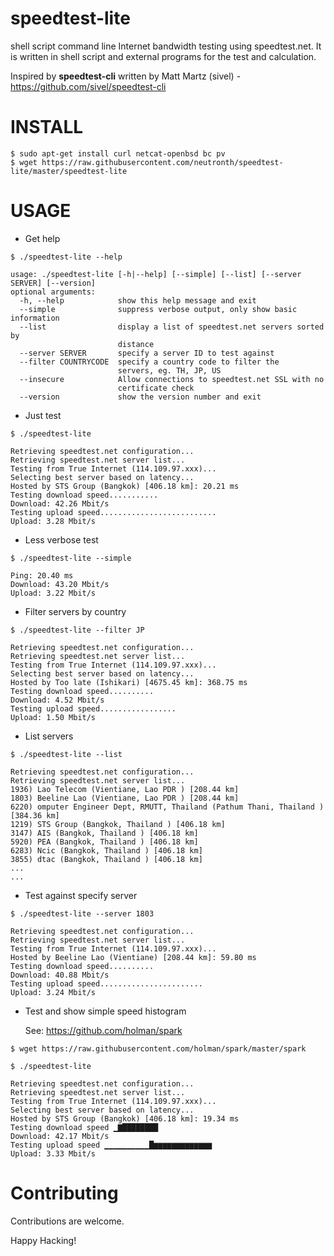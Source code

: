 # speedtest-lite
shell script command line Internet bandwidth testing using speedtest.net.
It is written in shell script and external programs for the test and calculation.

Inspired by **speedtest-cli** written by Matt Martz (sivel) - https://github.com/sivel/speedtest-cli

INSTALL
=======

```
$ sudo apt-get install curl netcat-openbsd bc pv
$ wget https://raw.githubusercontent.com/neutronth/speedtest-lite/master/speedtest-lite
```

USAGE
=====

* Get help
```
$ ./speedtest-lite --help

usage: ./speedtest-lite [-h|--help] [--simple] [--list] [--server SERVER] [--version]
optional arguments:
  -h, --help            show this help message and exit
  --simple              suppress verbose output, only show basic information
  --list                display a list of speedtest.net servers sorted by
                        distance
  --server SERVER       specify a server ID to test against
  --filter COUNTRYCODE  specify a country code to filter the 
                        servers, eg. TH, JP, US
  --insecure            Allow connections to speedtest.net SSL with no 
                        certificate check
  --version             show the version number and exit
```

* Just test
```
$ ./speedtest-lite

Retrieving speedtest.net configuration...
Retrieving speedtest.net server list...
Testing from True Internet (114.109.97.xxx)...
Selecting best server based on latency...
Hosted by STS Group (Bangkok) [406.18 km]: 20.21 ms
Testing download speed...........
Download: 42.26 Mbit/s
Testing upload speed..........................
Upload: 3.28 Mbit/s
```

* Less verbose test
```
$ ./speedtest-lite --simple

Ping: 20.40 ms
Download: 43.20 Mbit/s
Upload: 3.22 Mbit/s
```

* Filter servers by country
```
$ ./speedtest-lite --filter JP

Retrieving speedtest.net configuration...
Retrieving speedtest.net server list...
Testing from True Internet (114.109.97.xxx)...
Selecting best server based on latency...
Hosted by Too late (Ishikari) [4675.45 km]: 368.75 ms
Testing download speed..........
Download: 4.52 Mbit/s
Testing upload speed.................
Upload: 1.50 Mbit/s
```

* List servers
```
$ ./speedtest-lite --list

Retrieving speedtest.net configuration...
Retrieving speedtest.net server list...
1936) Lao Telecom (Vientiane, Lao PDR ) [208.44 km]
1803) Beeline Lao (Vientiane, Lao PDR ) [208.44 km]
6220) omputer Engineer Dept, RMUTT, Thailand (Pathum Thani, Thailand ) [384.36 km]
1219) STS Group (Bangkok, Thailand ) [406.18 km]
3147) AIS (Bangkok, Thailand ) [406.18 km]
5920) PEA (Bangkok, Thailand ) [406.18 km]
6283) Ncic (Bangkok, Thailand ) [406.18 km]
3855) dtac (Bangkok, Thailand ) [406.18 km]
...
...
```

* Test against specify server
```
$ ./speedtest-lite --server 1803

Retrieving speedtest.net configuration...
Retrieving speedtest.net server list...
Testing from True Internet (114.109.97.xxx)...
Hosted by Beeline Lao (Vientiane) [208.44 km]: 59.80 ms
Testing download speed..........
Download: 40.88 Mbit/s
Testing upload speed.......................
Upload: 3.24 Mbit/s
```

* Test and show simple speed histogram

  See: https://github.com/holman/spark

```
$ wget https://raw.githubusercontent.com/holman/spark/master/spark
```
```
$ ./speedtest-lite

Retrieving speedtest.net configuration...
Retrieving speedtest.net server list...
Testing from True Internet (114.109.97.xxx)...
Selecting best server based on latency...
Hosted by STS Group (Bangkok) [406.18 km]: 19.34 ms
Testing download speed ▁▇████████
Download: 42.17 Mbit/s
Testing upload speed ▁▁▁▁▁▁▁▁▁▁█▆▆▆▆▆▆▆▆▆▆▆▆▆
Upload: 3.33 Mbit/s
```

Contributing
============

Contributions are welcome.

Happy Hacking!
